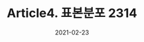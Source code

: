 ---
title:  "Article4. 표본분포 2314"

categories:
  - 빅데이터 분석 기사
tags: 
  - Part2. 빅데이터 탐색
  - Chapter3. 통계기법 이해
  - Section1. 기술 통계
  - Article4. 표본분포

toc: true
toc_sticky: true
 
date: 2021-02-23
last_modified_at: 2021-02-25
---